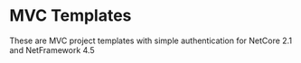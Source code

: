 # MVC Templates

These are MVC project templates with simple authentication for NetCore 2.1 and NetFramework 4.5
